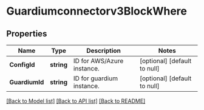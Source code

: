 # Guardiumconnectorv3BlockWhere

## Properties
Name | Type | Description | Notes
------------ | ------------- | ------------- | -------------
**ConfigId** | **string** | ID for AWS/Azure instance. | [optional] [default to null]
**GuardiumId** | **string** | ID for guardium instance. | [optional] [default to null]

[[Back to Model list]](../README.md#documentation-for-models) [[Back to API list]](../README.md#documentation-for-api-endpoints) [[Back to README]](../README.md)

